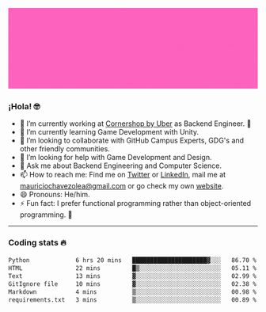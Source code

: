 ![Banner](banner.gif)

### ¡Hola! 🤓

- 🔭 I’m currently working at [Cornershop by Uber](https://cornershopapp.com) as Backend Engineer. 🥑
- 🌱 I’m currently learning Game Development with Unity.
- 👯 I’m looking to collaborate with GitHub Campus Experts, GDG's and other friendly communities.
- 🤔 I’m looking for help with Game Development and Design.
- 💬 Ask me about Backend Engineering and Computer Science.
- 📫 How to reach me: Find me on [Twitter](https://twitter.com/ultr4nerd) or [LinkedIn](https://www.linkedin.com/in/ultr4nerd), mail me at [mauriciochavezolea@gmail.com](mailto:mauriciochavezolea@gmail.com) or go check my own [website](mauriciochavez.dev).
- 😄 Pronouns: He/him. 
- ⚡ Fun fact: I prefer functional programming rather than object-oriented programming. 🤭
---

### Coding stats 🔥

<!--START_SECTION:waka-->

```text
Python             6 hrs 20 mins   █████████████████████▓░░░   86.70 %
HTML               22 mins         █▒░░░░░░░░░░░░░░░░░░░░░░░   05.11 %
Text               13 mins         ▓░░░░░░░░░░░░░░░░░░░░░░░░   02.99 %
GitIgnore file     10 mins         ▓░░░░░░░░░░░░░░░░░░░░░░░░   02.38 %
Markdown           4 mins          ▒░░░░░░░░░░░░░░░░░░░░░░░░   00.98 %
requirements.txt   3 mins          ▒░░░░░░░░░░░░░░░░░░░░░░░░   00.89 %
```

<!--END_SECTION:waka-->

